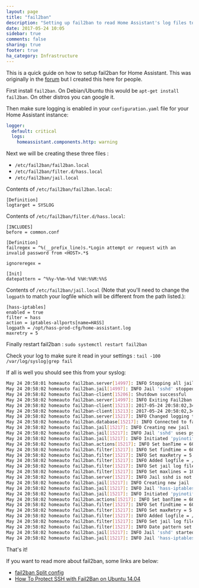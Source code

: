 ```yaml
---
layout: page
title: "fail2ban"
description: "Setting up fail2ban to read Home Assistant's log files to improve security."
date: 2017-05-24 10:05
sidebar: true
comments: false
sharing: true
footer: true
ha_category: Infrastructure
---
```


This is a quick guide on how to setup fail2ban for Home Assistant. This was originally in the [forum](https://community.home-assistant.io/t/is-there-a-log-file-for-invalid-logins-blocking-hackers/2892) but I created this here for people.

First install `fail2ban`. On Debian/Ubuntu this would be `apt-get install fail2ban`. On other distros you can google it.

Then make sure logging is enabled in your `configuration.yaml` file for your Home Assistant instance:

```yaml
logger:
  default: critical
  logs:
    homeassistant.components.http: warning
```

Next we will be creating these three files :

- `/etc/fail2ban/fail2ban.local`
- `/etc/fail2ban/filter.d/hass.local`
- `/etc/fail2ban/jail.local`

Contents of `/etc/fail2ban/fail2ban.local`:

```text
[Definition]
logtarget = SYSLOG
```

Contents of `/etc/fail2ban/filter.d/hass.local`:

```text
[INCLUDES]
before = common.conf

[Definition]
failregex = ^%(__prefix_line)s.*Login attempt or request with an invalid password from <HOST>.*$

ignoreregex =

[Init]
datepattern = ^%%y-%%m-%%d %%H:%%M:%%S
```

Contents of `/etc/fail2ban/jail.local` (Note that you'll need to change the `logpath` to match your logfile which will be different from the path listed.):

```text
[hass-iptables]
enabled = true
filter = hass
action = iptables-allports[name=HASS]
logpath = /opt/hass-prod-cfg/home-assistant.log
maxretry = 5
```

Finally restart fail2ban : `sudo systemctl restart fail2ban`

Check your log to make sure it read in your settings : `tail -100 /var/log/syslog|grep fail`

If all is well you should see this from your syslog:

```bash
May 24 20:58:01 homeauto fail2ban.server[14997]: INFO Stopping all jails
May 24 20:58:02 homeauto fail2ban.jail[14997]: INFO Jail 'sshd' stopped
May 24 20:58:02 homeauto fail2ban-client[15206]: Shutdown successful
May 24 20:58:02 homeauto fail2ban.server[14997]: INFO Exiting Fail2ban
May 24 20:58:02 homeauto fail2ban-client[15213]: 2017-05-24 20:58:02,342 fail2ban.server         [15215]: INFO    Starting Fail2ban v0.9.6
May 24 20:58:02 homeauto fail2ban-client[15213]: 2017-05-24 20:58:02,343 fail2ban.server         [15215]: INFO    Starting in daemon mode
May 24 20:58:02 homeauto fail2ban.server[15217]: INFO Changed logging target to SYSLOG (/dev/log) for Fail2ban v0.9.6
May 24 20:58:02 homeauto fail2ban.database[15217]: INFO Connected to fail2ban persistent database '/var/lib/fail2ban/fail2ban.sqlite3'
May 24 20:58:02 homeauto fail2ban.jail[15217]: INFO Creating new jail 'sshd'
May 24 20:58:02 homeauto fail2ban.jail[15217]: INFO Jail 'sshd' uses pyinotify {}
May 24 20:58:02 homeauto fail2ban.jail[15217]: INFO Initiated 'pyinotify' backend
May 24 20:58:02 homeauto fail2ban.actions[15217]: INFO Set banTime = 600
May 24 20:58:02 homeauto fail2ban.filter[15217]: INFO Set findtime = 600
May 24 20:58:02 homeauto fail2ban.filter[15217]: INFO Set maxRetry = 5
May 24 20:58:02 homeauto fail2ban.filter[15217]: INFO Added logfile = /var/log/auth.log
May 24 20:58:02 homeauto fail2ban.filter[15217]: INFO Set jail log file encoding to UTF-8
May 24 20:58:02 homeauto fail2ban.filter[15217]: INFO Set maxlines = 10
May 24 20:58:02 homeauto fail2ban.server[15217]: INFO Jail sshd is not a JournalFilter instance
May 24 20:58:02 homeauto fail2ban.jail[15217]: INFO Creating new jail 'hass-iptables'
May 24 20:58:02 homeauto fail2ban.jail[15217]: INFO Jail 'hass-iptables' uses pyinotify {}
May 24 20:58:02 homeauto fail2ban.jail[15217]: INFO Initiated 'pyinotify' backend
May 24 20:58:02 homeauto fail2ban.actions[15217]: INFO Set banTime = 600
May 24 20:58:02 homeauto fail2ban.filter[15217]: INFO Set findtime = 600
May 24 20:58:02 homeauto fail2ban.filter[15217]: INFO Set maxRetry = 5
May 24 20:58:02 homeauto fail2ban.filter[15217]: INFO Added logfile = /opt/hass-prod-cfg/home-assistant.log
May 24 20:58:02 homeauto fail2ban.filter[15217]: INFO Set jail log file encoding to UTF-8
May 24 20:58:02 homeauto fail2ban.filter[15217]: INFO Date pattern set to `'^%y-%m-%d %H:%M:%S'`: `^Year2-Month-Day 24hour:Minute:Second`
May 24 20:58:02 homeauto fail2ban.jail[15217]: INFO Jail 'sshd' started
May 24 20:58:02 homeauto fail2ban.jail[15217]: INFO Jail 'hass-iptables' started
```

That's it!


If you want to read more about fail2ban, some links are below:
 - [fail2ban Split config](http://www.fail2ban.org/wiki/index.php/FEATURE_Split_config)
 - [How To Protect SSH with Fail2Ban on Ubuntu 14.04](https://www.digitalocean.com/community/tutorials/how-to-protect-ssh-with-fail2ban-on-ubuntu-14-04)
